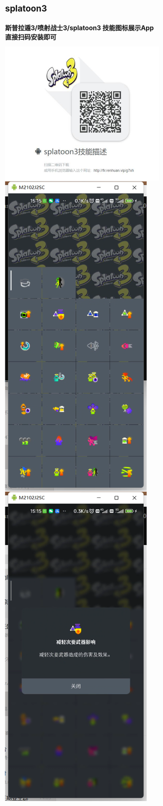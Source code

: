 # splatoon3
## 斯普拉遁3/喷射战士3/splatoon3 技能图标展示App 直接扫码安装即可
![下载二维码](/qr.jpg)
![下载二维码](/img1.jpg)
![下载二维码](/img2.jpg)

